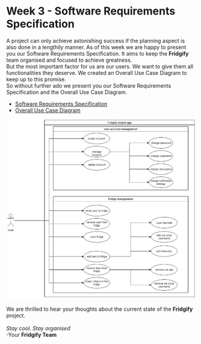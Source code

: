 # Week 3 - Software Requirements Specification

A project can only achieve astonishing success if the planning aspect is also done in a lengthily manner. As of this week we are happy to present you our Software Requirements Specification. It aims to keep the **Fridgify** team organised and focused to achieve greatness. 
\
But the most important factor for us are our users. We want to give them all functionalities they deserve. We created an Overall Use Case Diagram to keep up to this promise. 
\
So without further ado we present you our Software Requirements Specification and the Overall Use Case Diagram.
- [Software Requirements Specification](maiu)
- [Overall Use Case Diagram](
https://github.com/DonkeyCo/Fridgify/blob/documentation/documentation/management/Overall%20Use%20Case%20Diagram.pdf)

![Overall Use Case Diagram](https://github.com/DonkeyCo/Fridgify/blob/documentation/documentation/management/Overall%20Use%20Case%20Diagram.png "Overall Use Case Diagram")
\
\
We are thrilled to hear your thoughts about the current state of the **Fridgify** project.
\
\
*Stay cool. Stay organised*
\
-Your **Fridgify Team**

